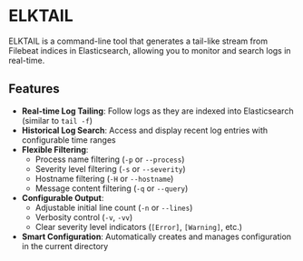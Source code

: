# ELKTAIL

ELKTAIL is a command-line tool that generates a tail-like stream from Filebeat indices in Elasticsearch, allowing you to monitor and search logs in real-time.

## Features

* **Real-time Log Tailing**: Follow logs as they are indexed into Elasticsearch (similar to `tail -f`)
* **Historical Log Search**: Access and display recent log entries with configurable time ranges
* **Flexible Filtering**:
  * Process name filtering (`-p` or `--process`)
  * Severity level filtering (`-s` or `--severity`)
  * Hostname filtering (`-H` or `--hostname`)
  * Message content filtering (`-q` or `--query`)
* **Configurable Output**:
  * Adjustable initial line count (`-n` or `--lines`)
  * Verbosity control (`-v`, `-vv`)
  * Clear severity level indicators (`[Error]`, `[Warning]`, etc.)
* **Smart Configuration**: Automatically creates and manages configuration in the current directory



